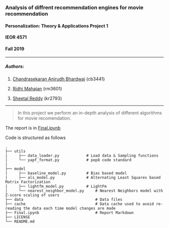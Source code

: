 ### Analysis of diffrent recommendation engines for movie recommendation
#### Personalization: Theory & Applications Project 1
#### IEOR 4571
#### Fall 2019
_____________________________________________________________________________________________________________________________


##### Authors: 
1. [Chandrasekaran Anirudh Bhardwaj](https://github.com/anirudhsekar96) (cb3441)

2. [Ridhi Mahajan](https://github.com/rmahajan14) (rm3601)

3. [Sheetal Reddy](https://github.com/Sheetalkreddy) (kr2793)
_____________________________________________________________________________________________________________________________

> In this project we perform an in-depth analysis of different algorithms for movie recomendation. 

The report is in [Final.ipynb](./Final.ipynb)

Code is structured as follows

    .
    ├── utils
    |     ├── data_loader.py			# Load data & Sampling functions
    │     └── yapf_format.py			# pep8 code standard
    |
    ├── model
    |     ├── baseline_model.py			# Bias based model
    |     ├── als_model.py				# Alternating Least Squares based Matrix Factorization
    |     ├── lightfm_model.py			# LightFm
    │     └── nearest_neighbor_model.py		# Nearest Neighbors model with Z-score scaling of users
    ├── data                     			# Data files
    ├── cache                    			# Data cache used to avoid re-reading the data each time model changes are made
    ├── Final.ipynb                   		# Report Markdown
    ├── LICENSE
    └── README.md



